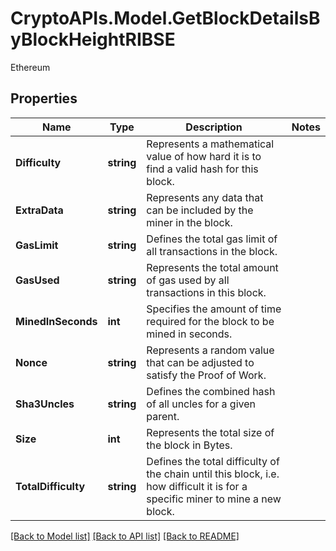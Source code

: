 # CryptoAPIs.Model.GetBlockDetailsByBlockHeightRIBSE
Ethereum

## Properties

Name | Type | Description | Notes
------------ | ------------- | ------------- | -------------
**Difficulty** | **string** | Represents a mathematical value of how hard it is to find a valid hash for this block. | 
**ExtraData** | **string** | Represents any data that can be included by the miner in the block. | 
**GasLimit** | **string** | Defines the total gas limit of all transactions in the block. | 
**GasUsed** | **string** | Represents the total amount of gas used by all transactions in this block. | 
**MinedInSeconds** | **int** | Specifies the amount of time required for the block to be mined in seconds. | 
**Nonce** | **string** | Represents a random value that can be adjusted to satisfy the Proof of Work. | 
**Sha3Uncles** | **string** | Defines the combined hash of all uncles for a given parent. | 
**Size** | **int** | Represents the total size of the block in Bytes. | 
**TotalDifficulty** | **string** | Defines the total difficulty of the chain until this block, i.e. how difficult it is for a specific miner to mine a new block. | 

[[Back to Model list]](../README.md#documentation-for-models) [[Back to API list]](../README.md#documentation-for-api-endpoints) [[Back to README]](../README.md)

